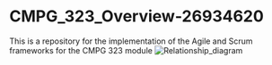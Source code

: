 # CMPG_323_Overview-26934620
This is a repository for the implementation of the Agile and Scrum frameworks for the CMPG 323 module
![Relationship_diagram](https://user-images.githubusercontent.com/99386016/184364505-76d7ecbb-51b0-44f3-8919-2c38a1dd48f9.png)
